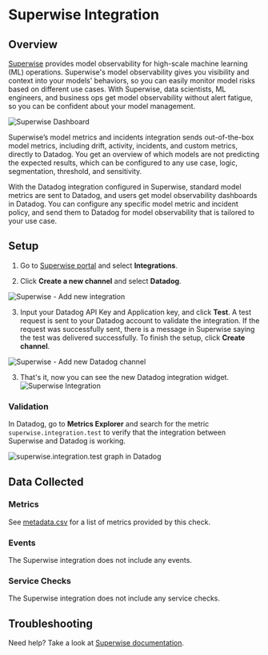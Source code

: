 # Superwise Integration

## Overview
[Superwise][1] provides model observability for high-scale machine learning (ML) operations.
Superwise's model observability gives you visibility and context into your models' behaviors, so you can easily monitor model risks based on different use cases. With Superwise, data scientists, ML engineers, and business ops get model observability without alert fatigue, so you can be confident about your model management.  
    
![Superwise Dashboard][2]

Superwise’s model metrics and incidents integration sends out-of-the-box model metrics, including drift, activity, incidents, and custom metrics, directly to Datadog. You get an overview of which models are not predicting the expected results, which can be configured to any use case, logic, segmentation, threshold, and sensitivity.

With the Datadog integration configured in Superwise, standard model metrics are sent to Datadog, and users get model observability dashboards in Datadog. You can configure any specific model metric and incident policy, and send them to Datadog for model observability that is tailored to your use case.

## Setup


1. Go to [Superwise portal][3] and select **Integrations**.

2. Click **Create a new channel** and select **Datadog**.

![Superwise - Add new integration][4]

3. Input your Datadog API Key and Application key, and click **Test**. A test request is sent to your Datadog account to validate the integration. If the request was successfully sent, there is a message in Superwise saying the test was delivered successfully. To finish the setup, click **Create channel**.

![Superwise - Add new Datadog channel][5]

3. That's it, now you can see the new Datadog integration widget.
![Superwise Integration][6]

### Validation
In Datadog, go to **Metrics Explorer** and search for the metric `superwise.integration.test` to verify that the integration between Superwise and Datadog is working. 

![superwise.integration.test graph in Datadog][7] 

## Data Collected

### Metrics

See [metadata.csv][8] for a list of metrics provided by this check.

### Events

The Superwise integration does not include any events.

### Service Checks

The Superwise integration does not include any service checks.

## Troubleshooting

Need help? Take a look at [Superwise documentation][9].


[1]: https://www.superwise.ai/
[2]: https://raw.githubusercontent.com/DataDog/integrations-extras/master/superwise/images/5.png
[3]: https://portal.superwise.ai/
[4]: https://raw.githubusercontent.com/DataDog/integrations-extras/master/superwise/images/2.png
[5]: https://raw.githubusercontent.com/DataDog/integrations-extras/master/superwise/images/6.png
[6]: https://raw.githubusercontent.com/DataDog/integrations-extras/master/superwise/images/3.png
[7]: https://raw.githubusercontent.com/DataDog/integrations-extras/master/superwise/images/4.png
[8]: https://github.com/DataDog/integrations-core/blob/master/check/metadata.csv
[9]: https://docs.superwise.ai
